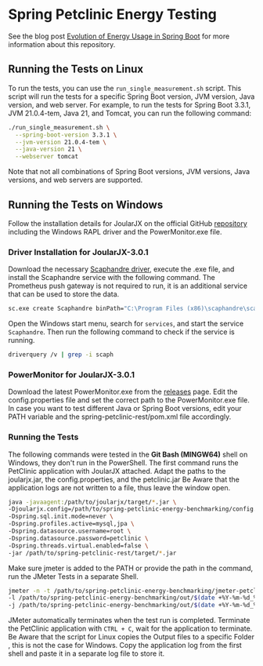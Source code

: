 # Spring Petclinic Energy Testing

See the blog post [Evolution of Energy Usage in Spring Boot](https://medium.com/@mstocker/69c7c372dba3) for more information about this repository.

## Running the Tests on Linux

To run the tests, you can use the `run_single_measurement.sh` script. This script will run the tests for a specific Spring Boot version, JVM version, Java version, and web server. For example, to run the tests for Spring Boot 3.3.1, JVM 21.0.4-tem, Java 21, and Tomcat, you can run the following command:

```bash
./run_single_measurement.sh \
  --spring-boot-version 3.3.1 \
  --jvm-version 21.0.4-tem \
  --java-version 21 \
  --webserver tomcat
```

Note that not all combinations of Spring Boot versions, JVM versions, Java versions, and web servers are supported.

## Running the Tests on Windows

Follow the installation details for JoularJX on the official GitHub [repository](https://github.com/joular/joularjx) including the Windows RAPL driver and the PowerMonitor.exe file.

### Driver Installation for JoularJX-3.0.1

Download the necessary [Scaphandre driver](https://scaphandre.s3.fr-par.scw.cloud/x86_64/scaphandre_0.5.0_installer.exe), execute the .exe file, and install the Scaphandre service with the following command.
The Prometheus push gateway is not required to run, it is an additional service that can be used to store the data.

```bash
sc.exe create Scaphandre binPath="C:\Program Files (x86)\scaphandre\scaphandre.exe prometheus-push -H localhost -s 45 -S http -p 9091 --no-tls-check" DisplayName=Scaphandre start=auto
```

Open the Windows start menu, search for `services`, and start the service `Scaphandre`.
Then run the following command to check if the service is running.

```bash
driverquery /v | grep -i scaph
```

### PowerMonitor for JoularJX-3.0.1

Download the latest PowerMonitor.exe from the [releases](https://github.com/joular/WinPowerMonitor/releases) page.
Edit the config.properties file and set the correct path to the PowerMonitor.exe file.
In case you want to test different Java or Spring Boot versions, edit your PATH variable and the spring-petclinic-rest/pom.xml file accordingly.

### Running the Tests

The following commands were tested in the **Git Bash (MINGW64)** shell on Windows, they don't run in the PowerShell.
The first command runs the PetClinic application with JoularJX attached.
Adapt the paths to the joularjx.jar, the config.properties, and the petclinic.jar
Be Aware that the application logs are not written to a file, thus leave the window open.

```bash
java -javaagent:/path/to/joularjx/target/*.jar \
-Djoularjx.config=/path/to/spring-petclinic-energy-benchmarking/config.properties \
-Dspring.sql.init.mode=never \
-Dspring.profiles.active=mysql,jpa \
-Dspring.datasource.username=root \
-Dspring.datasource.password=petclinic \
-Dspring.threads.virtual.enabled=false \
-jar /path/to/spring-petclinic-rest/target/*.jar
```

Make sure jmeter is added to the PATH or provide the path in the command, run the JMeter Tests in a separate Shell.

```bash
jmeter -n -t /path/to/spring-petclinic-energy-benchmarking/jmeter-petclinic-server.jmx \
-l /path/to/spring-petclinic-energy-benchmarking/out/$(date +%Y-%m-%d_%H-%M-%S)/log/$(date +%Y-%m-%d_%H-%M-%S)-jmeter.jtl \
-j /path/to/spring-petclinic-energy-benchmarking/out/$(date +%Y-%m-%d_%H-%M-%S)/log/$(date +%Y-%m-%d_%H-%M-%S)-jmeter.log
```

JMeter automatically terminates when the test run is completed.
Terminate the PetClinic application with `CTRL + C`, wait for the application to terminate.
Be Aware that the script for Linux copies the Output files to a specific Folder , this is not the case for Windows.
Copy the application log from the first shell and paste it in a separate log file to store it. 
